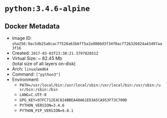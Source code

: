 # `python:3.4.6-alpine`

## Docker Metadata

- Image ID: `sha256:9ac5db25a0cac77528a63b6ff5a2a9800d3f34f0acf726326024a43497aa3f16`
- Created: `2017-03-03T23:30:21.379782851Z`
- Virtual Size: ~ 82.45 Mb  
  (total size of all layers on-disk)
- Arch: `linux`/`amd64`
- Command: `["python3"]`
- Environment:
  - `PATH=/usr/local/bin:/usr/local/sbin:/usr/local/bin:/usr/sbin:/usr/bin:/sbin:/bin`
  - `LANG=C.UTF-8`
  - `GPG_KEY=97FC712E4C024BBEA48A61ED3A5CA953F73C700D`
  - `PYTHON_VERSION=3.4.6`
  - `PYTHON_PIP_VERSION=9.0.1`
